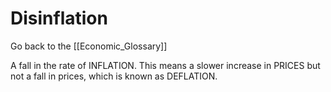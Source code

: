# Disinflation

Go back to the [[Economic_Glossary]]


A fall in the rate of INFLATION. This means a slower increase in PRICES but not a fall in prices, which is known as DEFLATION.

